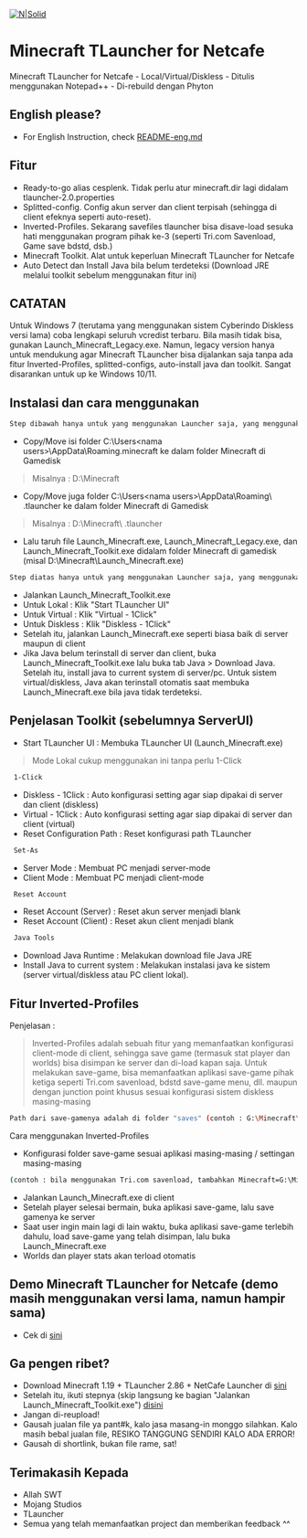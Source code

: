 [![N|Solid](https://apkmody.io/wp-content/uploads/2018/07/Minecraft-MOD-APK-by-APKMODY.jpg)](#)

# Minecraft TLauncher for Netcafe

Minecraft TLauncher for Netcafe - Local/Virtual/Diskless - Ditulis menggunakan Notepad++ - Di-rebuild dengan Phyton

## English please?

- For English Instruction, check [README-eng.md](https://github.com/fahmiyufrizal/minecraft-tlauncher-diskless/blob/main/README-eng.md)

## Fitur

- Ready-to-go alias cesplenk. Tidak perlu atur minecraft.dir lagi didalam tlauncher-2.0.properties
- Splitted-config. Config akun server dan client terpisah (sehingga di client efeknya seperti auto-reset).
- Inverted-Profiles. Sekarang savefiles tlauncher bisa disave-load sesuka hati menggunakan program pihak ke-3 (seperti Tri.com Savenload, Game save bdstd, dsb.)
- Minecraft Toolkit. Alat untuk keperluan Minecraft TLauncher for Netcafe
- Auto Detect dan Install Java bila belum terdeteksi (Download JRE melalui toolkit sebelum menggunakan fitur ini)

## CATATAN

Untuk Windows 7 (terutama yang menggunakan sistem Cyberindo Diskless versi lama) coba lengkapi seluruh vcredist terbaru. Bila masih tidak bisa, gunakan Launch_Minecraft_Legacy.exe. Namun, legacy version hanya untuk mendukung agar Minecraft TLauncher bisa dijalankan saja tanpa ada fitur Inverted-Profiles, splitted-configs, auto-install java dan toolkit. Sangat disarankan untuk up ke Windows 10/11.

## Instalasi dan cara menggunakan
 ```sh
 Step dibawah hanya untuk yang menggunakan Launcher saja, yang menggunakan repack-an dibawah, skip ke step berikutnya)
```
- Copy/Move isi folder C:\Users\<nama users>\AppData\Roaming\.minecraft ke dalam folder Minecraft di Gamedisk
> Misalnya : D:\Minecraft
- Copy/Move juga folder C:\Users\<nama users>\AppData\Roaming\ .tlauncher ke dalam folder Minecraft di Gamedisk
> Misalnya : D:\Minecraft\ .tlauncher
- Lalu taruh file Launch_Minecraft.exe, Launch_Minecraft_Legacy.exe, dan Launch_Minecraft_Toolkit.exe didalam folder Minecraft di gamedisk (misal D:\Minecraft\Launch_Minecraft.exe)
 ```sh
 Step diatas hanya untuk yang menggunakan Launcher saja, yang menggunakan repack-an dibawah, skip ke step berikutnya)
```
- Jalankan Launch_Minecraft_Toolkit.exe
- Untuk Lokal : Klik "Start TLauncher UI"
- Untuk Virtual : Klik "Virtual - 1Click"
- Untuk Diskless : Klik "Diskless - 1Click"
- Setelah itu, jalankan Launch_Minecraft.exe seperti biasa baik di server maupun di client
- Jika Java belum terinstall di server dan client, buka Launch_Minecraft_Toolkit.exe lalu buka tab Java > Download Java. Setelah itu, install java to current system di server/pc. Untuk sistem virtual/diskless, Java akan terinstall otomatis saat membuka Launch_Minecraft.exe bila java tidak terdeteksi.

## Penjelasan Toolkit (sebelumnya ServerUI)

- Start TLauncher UI : Membuka TLauncher UI (Launch_Minecraft.exe)
> Mode Lokal cukup menggunakan ini tanpa perlu 1-Click
```sh
 1-Click
```
- Diskless - 1Click : Auto konfigurasi setting agar siap dipakai di server dan client (diskless)
- Virtual - 1Click : Auto konfigurasi setting agar siap dipakai di server dan client (virtual)
- Reset Configuration Path : Reset konfigurasi path TLauncher
```sh
 Set-As
```
- Server Mode : Membuat PC menjadi server-mode
- Client Mode : Membuat PC menjadi client-mode
```sh
 Reset Account
```
- Reset Account (Server) : Reset akun server menjadi blank
- Reset Account (Client) : Reset akun client menjadi blank
```sh
 Java Tools
```
- Download Java Runtime : Melakukan download file Java JRE
- Install Java to current system : Melakukan instalasi java ke sistem (server virtual/diskless atau PC client lokal).

## Fitur Inverted-Profiles

Penjelasan :
> Inverted-Profiles adalah sebuah fitur yang memanfaatkan konfigurasi client-mode di client, sehingga save game (termasuk stat player dan worlds) bisa disimpan ke server dan di-load kapan saja.
Untuk melakukan save-game, bisa memanfaatkan aplikasi save-game pihak ketiga seperti Tri.com savenload, bdstd save-game menu, dll. maupun dengan junction point khusus sesuai konfigurasi sistem diskless masing-masing
```sh
Path dari save-gamenya adalah di folder "saves" (contoh : G:\Minecraft\saves)
```

Cara menggunakan Inverted-Profiles
- Konfigurasi folder save-game sesuai aplikasi masing-masing / settingan masing-masing
```sh
(contoh : bila menggunakan Tri.com savenload, tambahkan Minecraft=G:\Minecraft\saves\*.*)
```
- Jalankan Launch_Minecraft.exe di client
- Setelah player selesai bermain, buka aplikasi save-game, lalu save gamenya ke server
- Saat user ingin main lagi di lain waktu, buka aplikasi save-game terlebih dahulu, load save-game yang telah disimpan, lalu buka Launch_Minecraft.exe
- Worlds dan player stats akan terload otomatis

## Demo Minecraft TLauncher for Netcafe (demo masih menggunakan versi lama, namun hampir sama)
- Cek di [sini](https://www.facebook.com/xbe24/posts/5116421668379759)

## Ga pengen ribet?

- Download Minecraft 1.19 + TLauncher 2.86 + NetCafe Launcher di [sini](https://uns.id/1hn)
- Setelah itu, ikuti stepnya (skip langsung ke bagian "Jalankan Launch_Minecraft_Toolkit.exe") [disini](https://github.com/fahmiyufrizal/minecraft-tlauncher-diskless#instalasi-dan-cara-menggunakan)
- Jangan di-reupload!
- Gausah jualan file ya pant#k, kalo jasa masang-in monggo silahkan. Kalo masih bebal jualan file, RESIKO TANGGUNG SENDIRI KALO ADA ERROR!
- Gausah di shortlink, bukan file rame, sat!

## Terimakasih Kepada

- Allah SWT
- Mojang Studios
- TLauncher
- Semua yang telah memanfaatkan project dan memberikan feedback ^^
